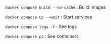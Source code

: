 `docker compose build --no-cache` : Build images

`docker compose up --wait` : Start services

`docker compose logs -f` : See logs

`docker compose ps` : See containers
